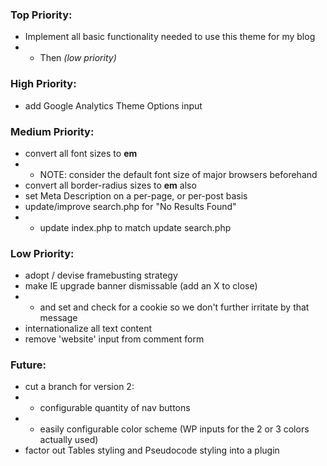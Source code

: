 ### Top Priority:
+ Implement all basic functionality needed to use this theme for my blog
+ + Then *(low priority)*

### High Priority:
+ add Google Analytics Theme Options input

### Medium Priority:
+ convert all font sizes to **em**
+ + NOTE: consider the default font size of major browsers beforehand
+ convert all border-radius sizes to **em** also
+ set Meta Description on a per-page, or per-post basis
+ update/improve search.php for "No Results Found"
+ + update index.php to match update search.php

### Low Priority:
+ adopt / devise framebusting strategy
+ make IE upgrade banner dismissable (add an X to close)
+ + and set and check for a cookie so we don't further irritate by that message
+ internationalize all text content
+ remove 'website' input from comment form

### Future:
+ cut a branch for version 2:
+ + configurable quantity of nav buttons
+ + easily configurable color scheme (WP inputs for the 2 or 3 colors actually used)
+ factor out Tables styling and Pseudocode styling into a plugin

